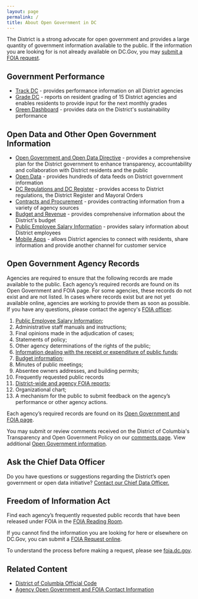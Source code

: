 ```yaml
---
layout: page
permalink: /
title: About Open Government in DC
---
```


The District is a strong advocate for open government and provides a large quantity of government information available to the public. If the information you are looking for is not already available on DC.Gov, you may [submit a FOIA request](http://dc.gov/node/720382).

## Government Performance

* [Track DC](http://track.dc.gov/) - provides performance information on all District agencies
* [Grade DC](http://grade.dc.gov/) - reports on resident grading of 15 District agencies and enables residents to provide input for the next monthly grades
* [Green Dashboard](http://greendashboard.dc.gov/) - provides data on the District's sustainability performance

## Open Data and Other Open Government Information

* [Open Government and Open Data Directive](http://dc.gov/node/871012) - provides a comprehensive plan for the District government to enhance transparency, accountability and collaboration with District residents and the public
* [Open Data](http://dc.gov/node/158852) - provides hundreds of data feeds on District government information
* [DC Regulations and DC Register](http://dc.gov/node/148382) - provides access to District regulations, the District Register and Mayoral Orders
* [Contracts and Procurement](http://contracts.dc.gov/) - provides contracting information from a variety of agency sources
* [Budget and Revenue](http://cfo.dc.gov/page/budget) - provides comprehensive information about the District's budget
* [Public Employee Salary Information](http://dchr.dc.gov/public-employee-salary-information) - provides salary information about District employees
* [Mobile Apps](http://dc.gov/node/793282) - allows District agencies to connect with residents, share information and provide another channel for customer service

## Open Government Agency Records

Agencies are required to ensure that the following records are made available to the public. Each agency’s required records are found on its Open Government and FOIA page. For some agencies, these records do not exist and are not listed. In cases where records exist but are not yet available online, agencies are working to provide them as soon as possible. If you have any questions, please contact the agency's [FOIA officer](http://dc.gov/page/agency-open-government-and-foia-contact-information).

1. [Public Employee Salary Information](http://dchr.dc.gov/public-employee-salary-information);
2. Administrative staff manuals and instructions;
3. Final opinions made in the adjudication of cases;
4. Statements of policy;
5. Other agency determinations of the rights of the public;
6. [Information dealing with the receipt or expenditure of public funds](http://ocp.dc.gov/publication/report-contracting-activity);
7. [Budget information](http://cfo.dc.gov/page/budget);
8. Minutes of public meetings;
9. Absentee owners addresses, and building permits;
10. Frequently requested public records
11. [District-wide and agency FOIA reports](http://os.dc.gov/page/annual-reports);
12. Organizational chart;
13. A mechanism for the public to submit feedback on the agency’s performance or other agency actions.

Each agency’s required records are found on its [Open Government and FOIA page](http://dc.gov/page/freedom-information-act-foia-contact-information).

You may submit or review comments received on the District of Columbia's Transparency and Open Government Policy on our [comments page](http://opengovinitiative.dc.gov/).
View additional [Open Government information](http://opengovinitiative.dc.gov/).

## Ask the Chief Data Officer

Do you have questions or suggestions regarding the District’s open government or open data initiative? [Contact our Chief Data Officer.](http://app.dc.gov/apps/about.asp?page=atd&type=dsf&agency_id=1202)

## Freedom of Information Act

Find each agency’s frequently requested public records that have been released under FOIA in the [FOIA Reading Room](https://foia-dc.gov/ERR/palEleDTypes.aspx).

If you cannot find the information you are looking for here or elsewhere on DC.Gov, you can submit a [FOIA Request online](https://foia-dc.gov/palMain.aspx).

To understand the process before making a request, please see [foia.dc.gov](https://foia-dc.gov/palMain.aspx).

## Related Content
* [District of Columbia Official Code](http://www.lexisnexis.com/hottopics/dccode/)
* [Agency Open Government and FOIA Contact Information](http://dc.gov/page/agency-open-government-and-foia-contact-information)